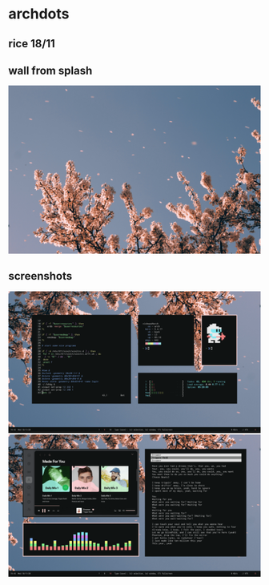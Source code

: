 # archdots

## rice 18/11

## wall from splash 
![](https://raw.githubusercontent.com/vishxm/archdots/2nd/wallpaper.jpg)

## screenshots
![](https://github.com/vishxm/archdots/blob/2nd/scrots/screeshot1.png)
![](https://github.com/vishxm/archdots/blob/2nd/scrots/screeshot2.png)
